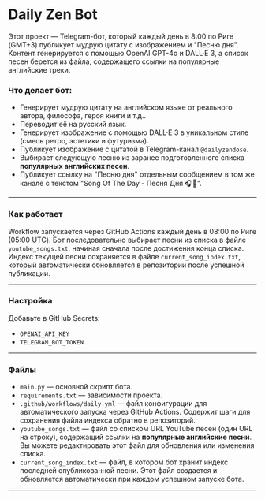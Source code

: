 # Daily Zen Bot

Этот проект — Telegram-бот, который каждый день в 8:00 по Риге (GMT+3) публикует мудрую цитату с изображением и "Песню дня". Контент генерируется с помощью OpenAI GPT-4o и DALL·E 3, а список песен берется из файла, содержащего ссылки на популярные английские треки.

### Что делает бот:
- Генерирует мудрую цитату на английском языке от реального автора, философа, героя книги и т.д..
- Переводит её на русский язык.
- Генерирует изображение с помощью DALL·E 3 в уникальном стиле (смесь ретро, эстетики и футуризма).
- Публикует изображение с цитатой в Telegram-канал `@dailyzendose`.
- Выбирает следующую песню из заранее подготовленного списка **популярных английских песен**.
- Публикует ссылку на "Песню дня" отдельным сообщением в том же канале с текстом "Song Of The Day - Песня Дня 🎧🌟".

---

### Как работает

Workflow запускается через GitHub Actions каждый день в 08:00 по Риге (05:00 UTC).
Бот последовательно выбирает песни из списка в файле `youtube_songs.txt`, начиная сначала после достижения конца списка. Индекс текущей песни сохраняется в файле `current_song_index.txt`, который автоматически обновляется в репозитории после успешной публикации.

---

### Настройка

Добавьте в GitHub Secrets:

- `OPENAI_API_KEY`
- `TELEGRAM_BOT_TOKEN`

---

### Файлы

- `main.py` — основной скрипт бота.
- `requirements.txt` — зависимости проекта.
- `.github/workflows/daily.yml` — файл конфигурации для автоматического запуска через GitHub Actions. Содержит шаги для сохранения файла индекса обратно в репозиторий.
- `youtube_songs.txt` — файл со списком URL YouTube песен (один URL на строку), содержащий ссылки на **популярные английские песни**. Вы можете редактировать этот файл для обновления или изменения списка.
- `current_song_index.txt` — файл, в котором бот хранит индекс последней опубликованной песни. Этот файл создается и обновляется автоматически при каждом успешном запуске бота.

---
